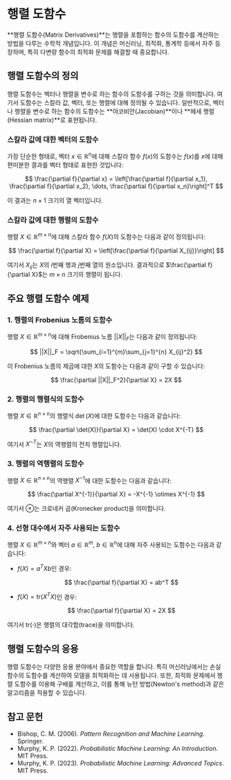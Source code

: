 # 행렬 도함수

**행렬 도함수(Matrix Derivatives)**는 행렬을 포함하는 함수의 도함수를 계산하는 방법을 다루는 수학적 개념입니다. 이 개념은 머신러닝, 최적화, 통계학 등에서 자주 등장하며, 특히 다변량 함수의 최적화 문제를 해결할 때 중요합니다.

## 행렬 도함수의 정의

행렬 도함수는 벡터나 행렬을 변수로 하는 함수의 도함수를 구하는 것을 의미합니다. 여기서 도함수는 스칼라 값, 벡터, 또는 행렬에 대해 정의될 수 있습니다. 일반적으로, 벡터나 행렬을 변수로 하는 함수의 도함수는 **야코비안(Jacobian)**이나 **헤세 행렬(Hessian matrix)**로 표현됩니다.

### 스칼라 값에 대한 벡터의 도함수

가장 단순한 형태로, 벡터 $x \in \mathbb{R}^n$에 대해 스칼라 함수 $f(x)$의 도함수는 $f(x)$를 $x$에 대해 편미분한 결과를 벡터 형태로 표현한 것입니다:

$$
\frac{\partial f}{\partial x} = \left[\frac{\partial f}{\partial x_1}, \frac{\partial f}{\partial x_2}, \dots, \frac{\partial f}{\partial x_n}\right]^T
$$

이 결과는 $n \times 1$ 크기의 열 벡터입니다.

### 스칼라 값에 대한 행렬의 도함수

행렬 $X \in \mathbb{R}^{m \times n}$에 대해 스칼라 함수 $f(X)$의 도함수는 다음과 같이 정의됩니다:

$$
\frac{\partial f}{\partial X} = \left[\frac{\partial f}{\partial X_{ij}}\right]
$$

여기서 $X_{ij}$는 $X$의 $i$번째 행과 $j$번째 열의 원소입니다. 결과적으로 $\frac{\partial f}{\partial X}$는 $m \times n$ 크기의 행렬이 됩니다.

## 주요 행렬 도함수 예제

### 1. 행렬의 Frobenius 노름의 도함수

행렬 $X \in \mathbb{R}^{m \times n}$에 대해 Frobenius 노름 $||X||_F$는 다음과 같이 정의됩니다:

$$
||X||_F = \sqrt{\sum_{i=1}^{m}\sum_{j=1}^{n} X_{ij}^2}
$$

이 Frobenius 노름의 제곱에 대한 $X$의 도함수는 다음과 같이 구할 수 있습니다:

$$
\frac{\partial ||X||_F^2}{\partial X} = 2X
$$

### 2. 행렬의 행렬식의 도함수

행렬 $X \in \mathbb{R}^{n \times n}$의 행렬식 $\det(X)$에 대한 도함수는 다음과 같습니다:

$$
\frac{\partial \det(X)}{\partial X} = \det(X) \cdot X^{-T}
$$

여기서 $X^{-T}$는 $X$의 역행렬의 전치 행렬입니다.

### 3. 행렬의 역행렬의 도함수

행렬 $X \in \mathbb{R}^{n \times n}$의 역행렬 $X^{-1}$에 대한 도함수는 다음과 같습니다:

$$
\frac{\partial X^{-1}}{\partial X} = -X^{-1} \otimes X^{-1}
$$

여기서 $\otimes$는 크로네커 곱(Kronecker product)을 의미합니다.

### 4. 선형 대수에서 자주 사용되는 도함수

행렬 $X \in \mathbb{R}^{m \times n}$와 벡터 $a \in \mathbb{R}^m$, $b \in \mathbb{R}^n$에 대해 자주 사용되는 도함수는 다음과 같습니다:

- $f(X) = a^T X b$인 경우:
  
  $$
  \frac{\partial f}{\partial X} = ab^T
  $$

- $f(X) = \text{tr}(X^T X)$인 경우:

  $$
  \frac{\partial f}{\partial X} = 2X
  $$

여기서 $\text{tr}(\cdot)$은 행렬의 대각합(trace)을 의미합니다.

## 행렬 도함수의 응용

행렬 도함수는 다양한 응용 분야에서 중요한 역할을 합니다. 특히 머신러닝에서는 손실 함수의 도함수를 계산하여 모델을 최적화하는 데 사용됩니다. 또한, 최적화 문제에서 행렬 도함수를 이용해 구배를 계산하고, 이를 통해 뉴턴 방법(Newton's method)과 같은 알고리즘을 적용할 수 있습니다.

## 참고 문헌

- Bishop, C. M. (2006). *Pattern Recognition and Machine Learning*. Springer.
- Murphy, K. P. (2022). *Probabilistic Machine Learning: An Introduction*. MIT Press.
- Murphy, K. P. (2023). *Probabilistic Machine Learning: Advanced Topics*. MIT Press.
